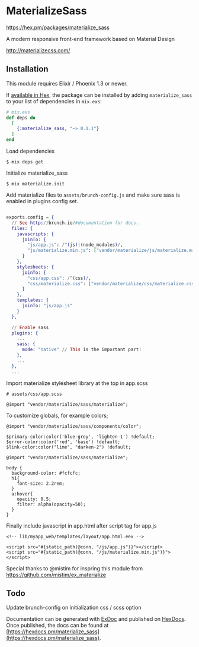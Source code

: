# MaterializeSass

https://hex.pm/packages/materialize_sass

A modern responsive front-end framework based on Material Design

http://materializecss.com/

## Installation

This module requires Elixir / Phoenix 1.3 or newer.

If [available in Hex](https://hex.pm/docs/publish), the package can be installed
by adding `materialize_sass` to your list of dependencies in `mix.exs`:


```elixir
# mix.exs
def deps do
  [
    {:materialize_sass, "~> 0.1.1"}
  ]
end
```
Load dependencies

    $ mix deps.get
    
Initialize materialize_sass

    $ mix materialize.init
    
Add materialize files to ```assets/brunch-config.js``` and make sure sass is enabled in plugins config set. 
    
```elixir

exports.config = {
  // See http://brunch.io/#documentation for docs.
  files: {
    javascripts: {
      joinTo: {
        "js/app.js": /^(js)|(node_modules)/,
        "js/materialize.min.js": ["vendor/materialize/js/materialize.min.js"]
      }
    },
    stylesheets: {
      joinTo: {
        "css/app.css": /^(css)/,
        "css/materialize.css": ["vendor/materialize/css/materialize.css"],
      }
    },
    templates: {
      joinTo: "js/app.js"
    }
  },

  // Enable sass
  plugins: {
    ...
    sass: {
      mode: "native" // This is the important part!
    },
    ...
  },
  ...
```
Import materialize stylesheet library at the top in app.scss

```
# assets/css/app.scss

@import "vendor/materialize/sass/materialize";
```
To customize globals, for example colors;

```
@import "vendor/materialize/sass/components/color";

$primary-color:color('blue-grey', 'lighten-1') !default;
$error-color:color('red', 'base') !default;
$link-color:color("lime", "darken-2") !default;

@import "vendor/materialize/sass/materialize";

body {
  background-color: #fcfcfc;
  h1{
    font-size: 2.2rem;
  }
  a:hover{
    opacity: 0.5;
    filter: alpha(opacity=50);
  }
}
```
Finally include javascript in app.html after script tag for app.js

```
<!-- lib/myapp_web/templates/layout/app.html.eex -->

<script src="#{static_path(@conn, "/js/app.js")}"></script>
<script src="#{static_path(@conn, "/js/materialize.min.js")}"></script>
```

Special thanks to @mistim for inspring this module from https://github.com/mistim/ex_materialize

## Todo

Update brunch-config on initialization
css / scss option


Documentation can be generated with [ExDoc](https://github.com/elixir-lang/ex_doc)
and published on [HexDocs](https://hexdocs.pm). Once published, the docs can
be found at [https://hexdocs.pm/materialize_sass](https://hexdocs.pm/materialize_sass).

